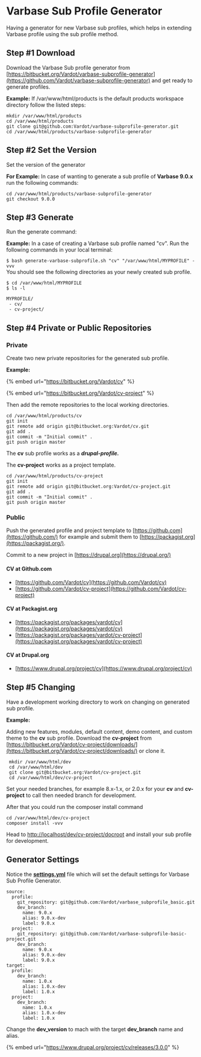 # Varbase Sub Profile Generator

Having a generator for new Varbase sub profiles, which helps in extending Varbase profile using the sub profile method.

## Step \#1 Download

Download the Varbase Sub profile generator from [https://bitbucket.org/Vardot/varbase-subprofile-generator](https://github.com/Vardot/varbase-subprofile-generator) and get ready to generate profiles.

**Example:** If /var/www/html/products is the default products workspace directory follow the listed steps:

```text
mkdir /var/www/html/products
cd /var/www/html/products
git clone git@github.com:Vardot/varbase-subprofile-generator.git
cd /var/www/html/products/varbase-subprofile-generator
```

## Step \#2 Set the Version

Set the version of the generator

**For Example:** In case of wanting to generate a sub profile of **Varbase 9.0.x** run the following commands:

```text
cd /var/www/html/products/varbase-subprofile-generator
git checkout 9.0.0
```

## Step \#3 Generate

Run the generate command:

**Example:** In a case of creating a Varbase sub profile named "cv". Run the following commands in your local terminal:

`$ bash generate-varbase-subprofile.sh "cv" "/var/www/html/MYPROFILE" -vvv`  
You should see the following directories as your newly created sub profile.

```text
$ cd /var/www/html/MYPROFILE
$ ls -l

MYPROFILE/
 - cv/
 - cv-project/
```

## Step \#4 Private or Public Repositories

### Private

Create two new private repositories for the generated sub profile.

**Example:**

{% embed url="https://bitbucket.org/Vardot/cv" %}

{% embed url="https://bitbucket.org/Vardot/cv-project" %}



Then add the remote repositories to the local working directories.

```text
cd /var/www/html/products/cv
git init
git remote add origin git@bitbucket.org:Vardot/cv.git
git add .
git commit -m "Initial commit" .
git push origin master
```

The **cv** sub profile works as a _**drupal-profile.**_

The **cv-project** works as a project template.

```text
cd /var/www/html/products/cv-project
git init
git remote add origin git@bitbucket.org:Vardot/cv-project.git
git add .
git commit -m "Initial commit" .
git push origin master
```

### Public

Push the generated profile and project template to [https://github.com](https://github.com/) for example and submit them to [https://packagist.org](https://packagist.org/).

Commit to a new project in [https://drupal.org](https://drupal.org/)

#### **CV at Github.com**

* [https://github.com/Vardot/cv](https://github.com/Vardot/cv)
* [https://github.com/Vardot/cv-project](https://github.com/Vardot/cv-project)

#### **CV at Packagist.org**

* [https://packagist.org/packages/vardot/cv](https://packagist.org/packages/vardot/cv)
* [https://packagist.org/packages/vardot/cv-project](https://packagist.org/packages/vardot/cv-project)

#### CV at Drupal.org

* [https://www.drupal.org/project/cv](https://www.drupal.org/project/cv)

## Step \#5 Changing 

Have a development working directory to work on changing on generated sub profile.

**Example:** 

Adding new features, modules, default content, demo content, and custom theme to the **cv** sub profile. Download the **cv-project** from [https://bitbucket.org/Vardot/cv-project/downloads/](https://bitbucket.org/Vardot/cv-project/downloads/) or clone it.

```text
 mkdir /var/www/html/dev
 cd /var/www/html/dev
 git clone git@bitbucket.org:Vardot/cv-project.git
 cd /var/www/html/dev/cv-project
```

Set your needed branches, for example 8.x-1.x, or 2.0.x for your **cv** and **cv-project** to call then needed branch for development.

After that you could run the composer install command

```text
cd /var/www/html/dev/cv-project
composer install -vvv
```

Head to [http://localhost/dev/cv-project/docroot](http://localhost/dev/cv-project/docroot) and install your sub profile for development.

## Generator Settings

Notice the [**settings.yml**](https://github.com/Vardot/varbase-subprofile-generator/blob/9.0.x/settings.yml) file which will set the default settings for Varbase Sub Profile Generator.

```text
source:
  profile:
    git_repository: git@github.com:Vardot/varbase_subprofile_basic.git
    dev_branch:
      name: 9.0.x
      alias: 9.0.x-dev
      label: 9.0.x
  project:
    git_repository: git@github.com:Vardot/varbase-subprofile-basic-project.git
    dev_branch:
      name: 9.0.x
      alias: 9.0.x-dev
      label: 9.0.x
target:
  profile:
    dev_branch:
      name: 1.0.x
      alias: 1.0.x-dev
      label: 1.0.x
  project:
    dev_branch:
      name: 1.0.x
      alias: 1.0.x-dev
      label: 1.0.x
```

Change the **dev\_version** to mach with the target **dev\_branch** name and alias.

{% embed url="https://www.drupal.org/project/cv/releases/3.0.0" %}



